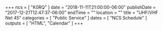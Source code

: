+++
ncs = [ "K0RQ" ]
date = "2018-11-11T21:00:00-06:00"
publishDate = "2017-12-21T12:47:37-06:00"
endTime = ""
location = ""
title = "UHF/VHF Net 45"
categories = [ "Public Service" ]
dates = [ "NCS Schedule" ]
outputs = [ "HTML", "Calendar" ]
+++
